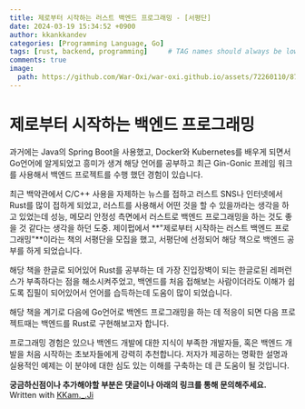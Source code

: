 ```yaml
---
title: 제로부터 시작하는 러스트 백엔드 프로그래밍 - [서평단]
date: 2024-03-19 15:34:52 +0900
author: kkankkandev
categories: [Programming Language, Go]
tags: [rust, backend, programming]     # TAG names should always be lowercase
comments: true
image:
  path: https://github.com/War-Oxi/war-oxi.github.io/assets/72260110/87acadfe-2601-4413-add5-6c8a482e1471
---
```


# 제로부터 시작하는 백엔드 프로그래밍

과거에는 Java의 Spring Boot을 사용했고, Docker와 Kubernetes를 배우게 되면서 Go언어에 알게되었고 흥미가 생겨 해당 언어를 공부하고 최근 Gin-Gonic 프레임 워크를 사용해서 백엔드 프로젝트를 수행 했던 경험이 있습니다.

최근 백악관에서 C/C++ 사용을 자제하는 뉴스를 접하고 러스트 SNS나 인터넷에서 Rust를 많이 접하게 되었고, 러스트를 사용해서 어떤 것을 할 수 있을까라는 생각을 하고 있었는데 성능, 메모리 안정성 측면에서 러스트로 백엔드 프로그래밍을 하는 것도 좋을 것 같다는 생각을 하던 도중. 제이펍에서 **"제로부터 시작하는 러스트 백엔드 프로그래밍"**이라는 책의 서평단을 모집을 했고, 서평단에 선정되어 해당 책으로 백엔드 공부를 하게 되었습니다.

해당 책을 한글로 되어있어 Rust를 공부하는 데 가장 진입장벽이 되는 한글로된 레퍼런스가 부족하다는 점을 해소시켜주었고, 백엔드를 처음 접해보는 사람이더라도 이해가 쉽도록 집필이 되어있어서 언어를 습득하는데 도움이 많이 되었습니다.

해당 책을 계기로 다음에 Go언어로 백엔드 프로그래밍을 하는 데 적응이 되면 다음 프로젝트때는 백엔드를 Rust로 구현해보고자 합니다.

프로그래밍 경험은 있으나 백엔드 개발에 대한 지식이 부족한 개발자들, 혹은 백엔드 개발을 처음 시작하는 초보자들에게 강력히 추천합니다. 저자가 제공하는 명확한 설명과 실용적인 예제는 이 분야에 대한 심도 있는 이해를 구축하는 데 큰 도움이 될 것입니다.

<strong>궁금하신점이나 추가해야할 부분은 댓글이나 아래의 링크를 통해 문의해주세요.</strong>
Written with [KKam.\_\.Ji](https://www.instagram.com/kkam._.ji/)
